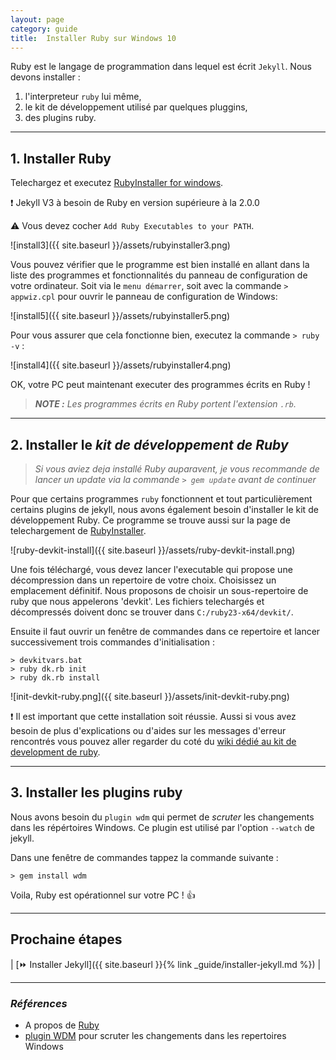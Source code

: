 ```yaml
---
layout: page  
category: guide
title:  Installer Ruby sur Windows 10
---
```

Ruby est le langage de programmation dans lequel est écrit `Jekyll`. Nous devons installer :

1. l'interpreteur `ruby` lui même,
1. le kit de développement utilisé par quelques pluggins,
1. des plugins ruby.

---

## 1. Installer Ruby

Telechargez et executez [RubyInstaller for windows](https://rubyinstaller.org/downloads/).

:exclamation: Jekyll V3 à besoin de Ruby en version supérieure à la 2.0.0

:warning:  Vous devez cocher `Add Ruby Executables to your PATH`.

![install3]({{ site.baseurl }}/assets/rubyinstaller3.png)

Vous pouvez vérifier que le programme est bien installé en allant dans la liste des programmes et fonctionnalités du panneau de configuration de votre ordinateur. Soit via le `menu démarrer`, soit avec la commande `> appwiz.cpl` pour ouvrir le panneau de configuration de Windows:

![install5]({{ site.baseurl }}/assets/rubyinstaller5.png)

Pour vous assurer que cela fonctionne bien, executez la commande `> ruby -v` :

![install4]({{ site.baseurl }}/assets/rubyinstaller4.png)

OK, votre PC peut maintenant executer des programmes écrits en Ruby !

> _**NOTE :** Les programmes écrits en Ruby portent l'extension `.rb`._

---

## 2. Installer le _kit de développement de Ruby_

> _Si vous aviez deja installé Ruby auparavent, je vous recommande de lancer un update via la commande `> gem update` avant de continuer_

Pour que certains programmes `ruby` fonctionnent et tout particulièrement certains plugins de jekyll, nous avons également besoin d'installer le kit de développement Ruby. Ce programme se trouve aussi sur la page de telechargement de [RubyInstaller](https://rubyinstaller.org/downloads/).

![ruby-devkit-install]({{ site.baseurl }}/assets/ruby-devkit-install.png)

Une fois téléchargé, vous devez lancer l'executable qui propose une décompression dans un repertoire de votre choix. Choisissez un emplacement définitif. Nous proposons de choisir un sous-repertoire de ruby que nous appelerons 'devkit'. Les fichiers telechargés et décompressés doivent donc se trouver dans `C:/ruby23-x64/devkit/`.

Ensuite il faut ouvrir un fenêtre de commandes dans ce repertoire et lancer successivement trois commandes d'initialisation :

```shell
> devkitvars.bat
> ruby dk.rb init
> ruby dk.rb install
```

![init-devkit-ruby.png]({{ site.baseurl }}/assets/init-devkit-ruby.png)

:exclamation: Il est important que cette installation soit réussie. Aussi si vous avez besoin de plus d'explications ou d'aides sur les messages d'erreur rencontrés vous pouvez aller regarder du coté du [wiki dédié au kit de development de ruby](https://github.com/oneclick/rubyinstaller/wiki/Development-Kit).

---

## 3. Installer les plugins ruby

Nous avons besoin du `plugin wdm` qui permet de _scruter_ les changements dans les répértoires Windows. Ce plugin est utilisé par l'option `--watch` de jekyll.

Dans une fenêtre de commandes tappez la commande suivante :

``` shell
> gem install wdm
```

Voila, Ruby est opérationnel sur votre PC ! :+1:

---

## Prochaine étapes

| [:fast_forward: Installer Jekyll]({{ site.baseurl }}{% link _guide/installer-jekyll.md %}) |

---

### _Références_

* A propos de [Ruby](https://www.ruby-lang.org/fr/about/)
* [plugin WDM](https://github.com/Maher4Ever/wdm) pour scruter les changements dans les repertoires Windows
